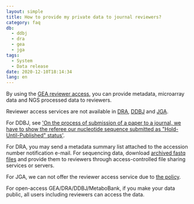 ```yaml
---
layout: simple
title: How to provide my private data to journal reviewers?
category: faq
db:
  - ddbj
  - dra
  - gea
  - jga
tags: 
  - System
  - Data release
date: 2020-12-10T18:14:34
lang: en
---
```


By using the [GEA reviewer access](/gea/reviewer-access-e.html), you can provide metadata, microarray data and NGS processed data to reviewers.

Reviewer access services are not available in [DRA](/dra/index-e.html), [DDBJ](/ddbj/index-e.html) and [JGA](/jga/index-e.html).

For DDBJ, see ['On the process of submission of a paper to a journal, we have to show the referee our nucleotide sequence submitted as "Hold-Until-Published" status'](/faq/ja/paper-show-referee-e.html).

For DRA, you may send a metadata summary list attached to the accession number notification e-mail. For sequencing data, download [archived fastq files](/dra/submission-e.html#fastq-sra-files) and provide them to reviewers through access-controlled file sharing services or servers.

For JGA, we can not offer the reviewer access service due to [the policy](https://humandbs.biosciencedbc.jp/faq#faq-20).

For open-access GEA/DRA/DDBJ/MetaboBank, if you make your data public, all users including reviewers can access the data.